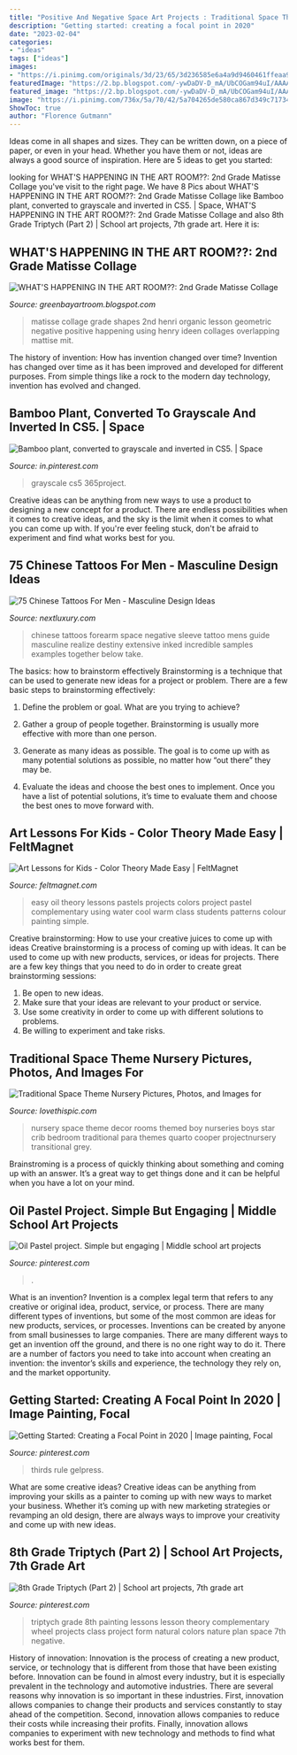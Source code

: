 ```yaml
---
title: "Positive And Negative Space Art Projects : Traditional Space Theme Nursery Pictures, Photos, And Images For"
description: "Getting started: creating a focal point in 2020"
date: "2023-02-04"
categories:
- "ideas"
tags: ["ideas"]
images:
- "https://i.pinimg.com/originals/3d/23/65/3d236585e6a4a9d9460461ffeaa9854a.jpg"
featuredImage: "https://2.bp.blogspot.com/-ywDaDV-D_mA/UbCOGam94uI/AAAAAAAACu8/TTVIoyiVWjw/s1600/DSCN3242.JPG"
featured_image: "https://2.bp.blogspot.com/-ywDaDV-D_mA/UbCOGam94uI/AAAAAAAACu8/TTVIoyiVWjw/s1600/DSCN3242.JPG"
image: "https://i.pinimg.com/736x/5a/70/42/5a704265de580ca867d349c717342c4e.jpg"
ShowToc: true
author: "Florence Gutmann"
---
```



Ideas come in all shapes and sizes. They can be written down, on a piece of paper, or even in your head. Whether you have them or not, ideas are always a good source of inspiration. Here are 5 ideas to get you started: 

	

		
looking for WHAT&#039;S HAPPENING IN THE ART ROOM??: 2nd Grade Matisse Collage you've visit to the right page. We have 8 Pics about WHAT&#039;S HAPPENING IN THE ART ROOM??: 2nd Grade Matisse Collage like Bamboo plant, converted to grayscale and inverted in CS5. | Space, WHAT&#039;S HAPPENING IN THE ART ROOM??: 2nd Grade Matisse Collage and also 8th Grade Triptych (Part 2) | School art projects, 7th grade art. Here it is:
		
    
## WHAT&#039;S HAPPENING IN THE ART ROOM??: 2nd Grade Matisse Collage

<img loading=lazy src="https://2.bp.blogspot.com/-ywDaDV-D_mA/UbCOGam94uI/AAAAAAAACu8/TTVIoyiVWjw/s1600/DSCN3242.JPG" onerror="this.onerror=null;this.src='https://tse2.mm.bing.net/th?id=OIP.sCYbFjHs3Y-qzjiqD4crngHaJ4&amp;pid=15.1';" alt="WHAT&#039;S HAPPENING IN THE ART ROOM??: 2nd Grade Matisse Collage">

_Source: greenbayartroom.blogspot.com_

>matisse collage grade shapes 2nd henri organic lesson geometric negative positive happening using henry ideen collages overlapping mattise mit. 

	

The history of invention: How has invention changed over time?
Invention has changed over time as it has been improved and developed for different purposes. From simple things like a rock to the modern day technology, invention has evolved and changed.

    
## Bamboo Plant, Converted To Grayscale And Inverted In CS5. | Space

<img loading=lazy src="https://i.pinimg.com/736x/dd/84/7a/dd847a2dcb0fda7ee4588bf2e6c1b02a--bamboo-plants.jpg" onerror="this.onerror=null;this.src='https://tse2.mm.bing.net/th?id=OIP.mOF-v3N-1ogArw1D02NHQwAAAA&amp;pid=15.1';" alt="Bamboo plant, converted to grayscale and inverted in CS5. | Space">

_Source: in.pinterest.com_

>grayscale cs5 365project. 

	

Creative ideas can be anything from new ways to use a product to designing a new concept for a product. There are endless possibilities when it comes to creative ideas, and the sky is the limit when it comes to what you can come up with. If you're ever feeling stuck, don't be afraid to experiment and find what works best for you.

    
## 75 Chinese Tattoos For Men - Masculine Design Ideas

<img loading=lazy src="http://nextluxury.com/wp-content/uploads/forearm-sleeve-watercolor-mens-chinese-text-negative-space-tattoos.jpg" onerror="this.onerror=null;this.src='https://tse3.mm.bing.net/th?id=OIP.OnIeWjopjrS3QzyjsajNbgHaG1&amp;pid=15.1';" alt="75 Chinese Tattoos For Men - Masculine Design Ideas">

_Source: nextluxury.com_

>chinese tattoos forearm space negative sleeve tattoo mens guide masculine realize destiny extensive inked incredible samples examples together below take. 

	

The basics: how to brainstorm effectively
Brainstorming is a technique that can be used to generate new ideas for a project or problem. There are a few basic steps to brainstorming effectively:
1. Define the problem or goal. What are you trying to achieve?

2. Gather a group of people together. Brainstorming is usually more effective with more than one person.

3. Generate as many ideas as possible. The goal is to come up with as many potential solutions as possible, no matter how “out there” they may be.

4. Evaluate the ideas and choose the best ones to implement. Once you have a list of potential solutions, it’s time to evaluate them and choose the best ones to move forward with.

    
## Art Lessons For Kids - Color Theory Made Easy | FeltMagnet

<img loading=lazy src="https://usercontent2.hubstatic.com/1231255_f520.jpg" onerror="this.onerror=null;this.src='https://tse3.mm.bing.net/th?id=OIP.33KUGSLB7DTloPqC6bcHwgHaKg&amp;pid=15.1';" alt="Art Lessons for Kids - Color Theory Made Easy | FeltMagnet">

_Source: feltmagnet.com_

>easy oil theory lessons pastels projects colors project pastel complementary using water cool warm class students patterns colour painting simple. 

	

Creative brainstorming: How to use your creative juices to come up with ideas
Creative brainstorming is a process of coming up with ideas. It can be used to come up with new products, services, or ideas for projects. There are a few key things that you need to do in order to create great brainstorming sessions:
1. Be open to new ideas.
2. Make sure that your ideas are relevant to your product or service.
3. Use some creativity in order to come up with different solutions to problems.
4. Be willing to experiment and take risks.

    
## Traditional Space Theme Nursery Pictures, Photos, And Images For

<img loading=lazy src="http://www.lovethispic.com/uploaded_images/140370-Traditional-Space-Theme-Nursery.jpg" onerror="this.onerror=null;this.src='https://tse1.mm.bing.net/th?id=OIP.WbV-I-xqBOKTbhioGv8QpgHaLH&amp;pid=15.1';" alt="Traditional Space Theme Nursery Pictures, Photos, and Images for">

_Source: lovethispic.com_

>nursery space theme decor rooms themed boy nurseries boys star crib bedroom traditional para themes quarto cooper projectnursery transitional grey. 

	

Brainstroming is a process of quickly thinking about something and coming up with an answer. It’s a great way to get things done and it can be helpful when you have a lot on your mind.

    
## Oil Pastel Project. Simple But Engaging | Middle School Art Projects

<img loading=lazy src="https://i.pinimg.com/originals/3d/23/65/3d236585e6a4a9d9460461ffeaa9854a.jpg" onerror="this.onerror=null;this.src='https://tse4.mm.bing.net/th?id=OIP.oVSs1eoZi2BD3sYkNb8HvgHaFL&amp;pid=15.1';" alt="Oil Pastel project. Simple but engaging | Middle school art projects">

_Source: pinterest.com_

>. 

	

What is an invention?
Invention is a complex legal term that refers to any creative or original idea, product, service, or process. There are many different types of inventions, but some of the most common are ideas for new products, services, or processes. Inventions can be created by anyone from small businesses to large companies. There are many different ways to get an invention off the ground, and there is no one right way to do it. There are a number of factors you need to take into account when creating an invention: the inventor’s skills and experience, the technology they rely on, and the market opportunity.

    
## Getting Started: Creating A Focal Point In 2020 | Image Painting, Focal

<img loading=lazy src="https://i.pinimg.com/736x/5a/70/42/5a704265de580ca867d349c717342c4e.jpg" onerror="this.onerror=null;this.src='https://tse3.mm.bing.net/th?id=OIP.8v8C4nuTXOMrVSsBlBGyIQHaE1&amp;pid=15.1';" alt="Getting Started: Creating a Focal Point in 2020 | Image painting, Focal">

_Source: pinterest.com_

>thirds rule gelpress. 

	

What are some creative ideas?
Creative ideas can be anything from improving your skills as a painter to coming up with new ways to market your business. Whether it’s coming up with new marketing strategies or revamping an old design, there are always ways to improve your creativity and come up with new ideas.

    
## 8th Grade Triptych (Part 2) | School Art Projects, 7th Grade Art

<img loading=lazy src="https://i.pinimg.com/736x/f5/b5/3b/f5b53b73dcad0c3f83cfc4e839b284ea--painting-lessons-painting-art.jpg" onerror="this.onerror=null;this.src='https://tse3.mm.bing.net/th?id=OIP.4kUt0oGmvG5DzMQcTIZzagHaKA&amp;pid=15.1';" alt="8th Grade Triptych (Part 2) | School art projects, 7th grade art">

_Source: pinterest.com_

>triptych grade 8th painting lessons lesson theory complementary wheel projects class project form natural colors nature plan space 7th negative. 

	

History of innovation:
Innovation is the process of creating a new product, service, or technology that is different from those that have been existing before. Innovation can be found in almost every industry, but it is especially prevalent in the technology and automotive industries. There are several reasons why innovation is so important in these industries. First, innovation allows companies to change their products and services constantly to stay ahead of the competition. Second, innovation allows companies to reduce their costs while increasing their profits. Finally, innovation allows companies to experiment with new technology and methods to find what works best for them.

